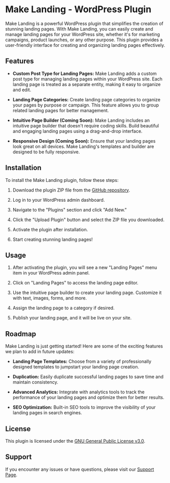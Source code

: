 # Make Landing - WordPress Plugin

Make Landing is a powerful WordPress plugin that simplifies the creation of stunning landing pages. With Make Landing, you can easily create and manage landing pages for your WordPress site, whether it's for marketing campaigns, product launches, or any other purpose. This plugin provides a user-friendly interface for creating and organizing landing pages effectively.

## Features

- **Custom Post Type for Landing Pages:** Make Landing adds a custom post type for managing landing pages within your WordPress site. Each landing page is treated as a separate entity, making it easy to organize and edit.

- **Landing Page Categories:** Create landing page categories to organize your pages by purpose or campaign. This feature allows you to group related landing pages for better management.

- **Intuitive Page Builder (Coming Soon):** Make Landing includes an intuitive page builder that doesn't require coding skills. Build beautiful and engaging landing pages using a drag-and-drop interface. 

- **Responsive Design (Coming Soon):** Ensure that your landing pages look great on all devices. Make Landing's templates and builder are designed to be fully responsive.

## Installation

To install the Make Landing plugin, follow these steps:

1. Download the plugin ZIP file from the [GitHub repository](https://github.com/gileiva/make-landing).

2. Log in to your WordPress admin dashboard.

3. Navigate to the "Plugins" section and click "Add New."

4. Click the "Upload Plugin" button and select the ZIP file you downloaded.

5. Activate the plugin after installation.

6. Start creating stunning landing pages!

## Usage

1. After activating the plugin, you will see a new "Landing Pages" menu item in your WordPress admin panel.

2. Click on "Landing Pages" to access the landing page editor.

3. Use the intuitive page builder to create your landing page. Customize it with text, images, forms, and more.

4. Assign the landing page to a category if desired.

5. Publish your landing page, and it will be live on your site.

## Roadmap

Make Landing is just getting started! Here are some of the exciting features we plan to add in future updates:

- **Landing Page Templates:** Choose from a variety of professionally designed templates to jumpstart your landing page creation.

- **Duplication:** Easily duplicate successful landing pages to save time and maintain consistency.

- **Advanced Analytics:** Integrate with analytics tools to track the performance of your landing pages and optimize them for better results.

- **SEO Optimization:** Built-in SEO tools to improve the visibility of your landing pages in search engines.


## License

This plugin is licensed under the [GNU General Public License v3.0](LICENSE).

## Support

If you encounter any issues or have questions, please visit our [Support Page](https://github.com/gileiva/make-landing/issues).
